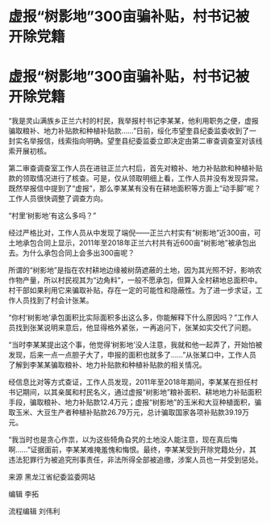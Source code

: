 # 虚报“树影地”300亩骗补贴，村书记被开除党籍

# 虚报“树影地”300亩骗补贴，村书记被开除党籍

“我是灵山满族乡正兰六村的村民，我举报村书记李某某，他利用职务之便，虚报骗取粮补、地力补贴款和种植补贴款……”日前，绥化市望奎县纪委监委收到了一封实名举报信，线索指向明确。望奎县纪委监委立即决定由第二审查调查室对该线索开展初核。

第二审查调查室工作人员在进驻正兰六村后，首先对粮补、地力补贴款和种植补贴款的领取情况进行了核查。可是，仅从领取明细上看，工作人员并没有发现异常。既然举报信中提到了“虚报”，那么李某某有没有在耕地面积等方面上“动手脚”呢？工作人员很快调整了调查方向。

“村里‘树影地’有这么多吗？”

经过严格比对，工作人员从中发现了端倪——正兰六村实有“树影地”近300亩，可土地承包合同上显示，2011年至2018年正兰六村共有近600亩“树影地”被承包出去。为什么承包合同上会多出300亩呢？

所谓的“树影地”是指在农村耕地边缘被树荫遮蔽的土地，因为其光照不好，影响农作物产量，所以村民视其为“边角料”，一般不愿承包，但算入全村耕地总面积中。村干部如果利用它来骗取补贴，存在一定的可能性和隐蔽性。为了进一步求证，工作人员找到了村会计张某。

“你村‘树影地’承包面积比实际面积多出这么多，你能解释下什么原因吗？”工作人员找到张某说明来意后，他显得格外紧张，一再追问下，张某如实交代了问题。

“当时李某某提出这个事，他觉得‘树影地’没人注意，我就和他一起弄了，开始怕被发现，后来一点一点胆子大了，申报的面积也就多了……”从张某口中，工作人员了解到李某某骗取粮补、地力补贴款和种植补贴款的相关情况。

经信息比对等方式查证，工作人员发现，2011年至2018年期间，李某某在担任村书记期间，以其亲属和村民名义，通过虚报“树影地”粮补面积、耕地地力补贴面积手段，骗取粮补、地力补贴款12.4万元；虚报“树影地”的玉米和大豆种植面积，骗取玉米、大豆生产者种植补贴款26.79万元，总计骗取国家各项补贴款39.19万元。

“我当时也是贪心作祟，以为这些犄角旮旯的土地没人能注意，现在真后悔啊……”证据面前，李某某难掩羞愧和悔恨。最终，李某某受到开除党籍处分，其违法犯罪行为被追究刑事责任，非法所得全部被追缴，涉案人员也一并受到惩处。

来源 黑龙江省纪委监委网站

编辑 李拓

流程编辑 刘伟利

